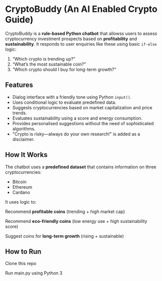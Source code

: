 #  CryptoBuddy (An AI Enabled Crypto Guide)

CryptoBuddy is a **rule-based Python chatbot** that allowss users to assess cryptocurrency investment prospects based on **profitability** and **sustainability**. It responds to user enquiries like these using basic `if-else` logic:

1. “Which crypto is trending up?”  
2. “What’s the most sustainable coin?”  
3. “Which crypto should I buy for long-term growth?”

##  Features

-  Dialog interface with a friendly tone using Python `input()`.
-  Uses conditional logic to evaluate predefined data.
-  Suggests cryptocurrencies based on market capitalization and price trends.
-  Evaluates sustainability using a score and energy consumption.
-  Provides personalised suggestions without the need of sophisticated algorithms.
-  "Crypto is risky—always do your own research!" is added as a disclaimer.

## How It Works

The chatbot uses a **predefined dataset** that contains information on three cryptocurrencies:
- Bitcoin
- Ethereum
- Cardano

It uses logic to:

Recommend **profitable coins** (trending + high market cap)

Recommend **eco-friendly coins** (low energy use + high sustainability score)

Suggest coins for **long-term growth** (rising + sustainable)

 
 
## How to Run
Clone this repo

Run main.py using Python 3

